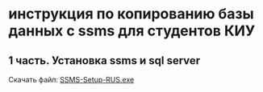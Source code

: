 # инструкция по копированию базы данных с ssms для студентов КИУ
## 1 часть. Установка ssms и sql server

Скачать файл: <a href="https://github.com/MaksimFomin06/instructions-for-copying-a-database-from-SSMS/raw/refs/heads/main/ssms/SSMS-Setup-RUS.exe?download=" download>SSMS-Setup-RUS.exe</a>